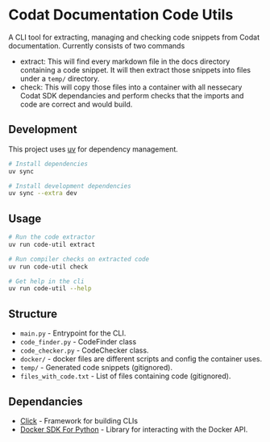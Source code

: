 # Codat Documentation Code Utils

A CLI tool for extracting, managing and checking code snippets from Codat documentation.
Currently consists of two commands
- extract:  This will find every markdown file
in the docs directory containing a code snippet. It will then extract those snippets into files under a `temp/` directory.
- check: This will copy those files into a container with all nessecary Codat SDK dependancies and perform checks that the imports and code are correct and would build.

## Development
This project uses [uv](https://astral.sh/uv) for dependency management.

```bash
# Install dependencies
uv sync

# Install development dependencies
uv sync --extra dev
```

## Usage

```bash
# Run the code extractor
uv run code-util extract

# Run compiler checks on extracted code
uv run code-util check

# Get help in the cli
uv run code-util --help
```


## Structure

- `main.py` - Entrypoint for the CLI. 
- `code_finder.py` - CodeFinder class
- `code_checker.py` - CodeChecker class.
- `docker/` - docker files are different scripts and config the container uses.
- `temp/` - Generated code snippets (gitignored).
- `files_with_code.txt` - List of files containing code (gitignored).

## Dependancies

- [Click](https://click.palletsprojects.com/en/stable/) - Framework for building CLIs
- [Docker SDK For Python](https://docker-py.readthedocs.io/en/stable/) - Library for interacting with the Docker API. 

